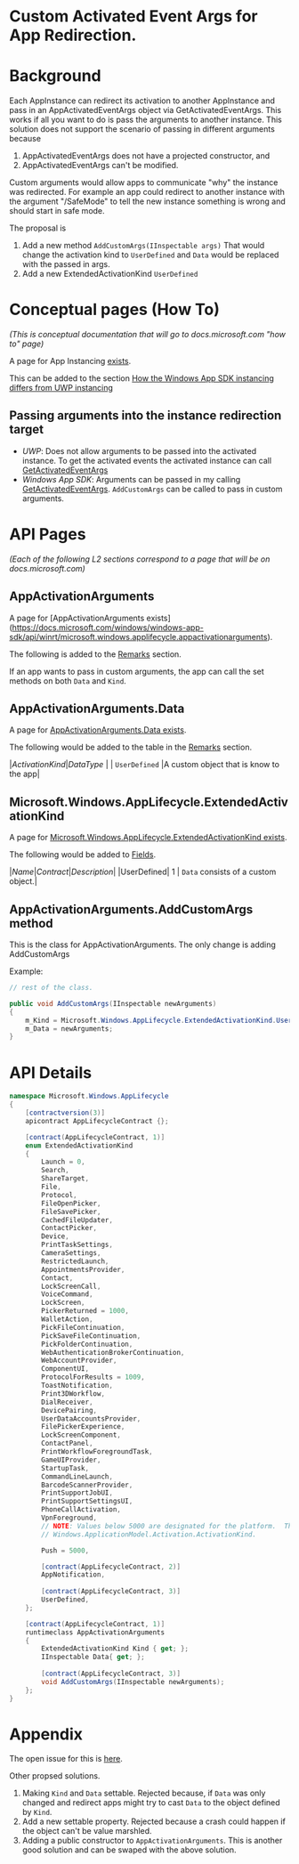 Custom Activated Event Args for App Redirection.
===

# Background

Each AppInstance can redirect its activation to another AppInstance and pass in an AppActivatedEventArgs
object via GetActivatedEventArgs.  This works if all you want to do is pass the arguments to
another instance.  This solution does not support the scenario of passing in different arguments because

  1. AppActivatedEventArgs does not have a projected constructor, and
  2. AppActivatedEventArgs can't be modified.

Custom arguments would allow apps to communicate "why" the instance was redirected.  For example
an app could redirect to another instance with the argument "/SafeMode" to tell the new instance
something is wrong and should start in safe mode.

The proposal is
  1. Add a new method `AddCustomArgs(IInspectable args)` That would change the activation kind to
  `UserDefined` and `Data` would be replaced with the passed in args.
  2. Add a new ExtendedActivationKind `UserDefined`
  

# Conceptual pages (How To)

_(This is conceptual documentation that will go to docs.microsoft.com "how to" page)_

A page for App Instancing [exists](https://docs.microsoft.com/windows/apps/windows-app-sdk/applifecycle/applifecycle-instancing).

This can be added to the section [How the Windows App SDK instancing differs from UWP instancing](https://docs.microsoft.com/windows/apps/windows-app-sdk/applifecycle/applifecycle-instancing#how-the-windows-app-sdk-instancing-differs-from-uwp-instancing)

## Passing arguments into the instance redirection target

 * _UWP_: Does not allow arguments to be passed into the activated instance.  To get the activated
    events the activated instance can call [GetActivatedEventArgs](https://docs.microsoft.com/uwp/api/windows.applicationmodel.appinstance.getactivatedeventargs)
 * _Windows App SDK_: Arguments can be passed in my calling [GetActivatedEventArgs](https://docs.microsoft.com/windows/windows-app-sdk/api/winrt/microsoft.windows.applifecycle.appinstance.getactivatedeventargs#microsoft-windows-applifecycle-appinstance-getactivatedeventargs).
   `AddCustomArgs` can be called to pass in custom arguments.

# API Pages

_(Each of the following L2 sections correspond to a page that will be on docs.microsoft.com)_

## AppActivationArguments

A page for [AppActivationArguments exists] (https://docs.microsoft.com/windows/windows-app-sdk/api/winrt/microsoft.windows.applifecycle.appactivationarguments).

The following is added to the [Remarks](https://docs.microsoft.com/windows/windows-app-sdk/api/winrt/microsoft.windows.applifecycle.appactivationarguments) section.

If an app wants to pass in custom arguments, the app can call the set methods on both `Data` and `Kind`.

## AppActivationArguments.Data

A page for [AppActivationArguments.Data exists](https://docs.microsoft.com/windows/windows-app-sdk/api/winrt/microsoft.windows.applifecycle.appactivationarguments.data#microsoft-windows-applifecycle-appactivationarguments-data).

The following would be added to the table in the [Remarks](https://docs.microsoft.com/windows/windows-app-sdk/api/winrt/microsoft.windows.applifecycle.appactivationarguments.data#remarks) section.

|_ActivationKind_|_DataType_                             |
| `UserDefined`  |A custom object that is know to the app|

## Microsoft.Windows.AppLifecycle.ExtendedActivationKind

A page for [Microsoft.Windows.AppLifecycle.ExtendedActivationKind exists](https://docs.microsoft.com/windows/windows-app-sdk/api/winrt/microsoft.windows.applifecycle.extendedactivationkind).

The following would be added to [Fields](https://docs.microsoft.com/windows/windows-app-sdk/api/winrt/microsoft.windows.applifecycle.extendedactivationkind).

|_Name_|_Contract_|_Description_|
|UserDefined| 1   | `Data` consists of a custom object.|


## AppActivationArguments.AddCustomArgs method

This is the class for AppActivationArguments.  The only change is adding AddCustomArgs

Example:

```c#
// rest of the class.

public void AddCustomArgs(IInspectable newArguments) 
{
	m_Kind = Microsoft.Windows.AppLifecycle.ExtendedActivationKind.UserDefined;
	m_Data = newArguments;
}
```

# API Details

```c# (but really MIDL3)
namespace Microsoft.Windows.AppLifecycle
{
    [contractversion(3)]
    apicontract AppLifecycleContract {};

    [contract(AppLifecycleContract, 1)]
    enum ExtendedActivationKind
    {
        Launch = 0,
        Search,
        ShareTarget,
        File,
        Protocol,
        FileOpenPicker,
        FileSavePicker,
        CachedFileUpdater,
        ContactPicker,
        Device,
        PrintTaskSettings,
        CameraSettings,
        RestrictedLaunch,
        AppointmentsProvider,
        Contact,
        LockScreenCall,
        VoiceCommand,
        LockScreen,
        PickerReturned = 1000,
        WalletAction,
        PickFileContinuation,
        PickSaveFileContinuation,
        PickFolderContinuation,
        WebAuthenticationBrokerContinuation,
        WebAccountProvider,
        ComponentUI,
        ProtocolForResults = 1009,
        ToastNotification,
        Print3DWorkflow,
        DialReceiver,
        DevicePairing,
        UserDataAccountsProvider,
        FilePickerExperience,
        LockScreenComponent,
        ContactPanel,
        PrintWorkflowForegroundTask,
        GameUIProvider,
        StartupTask,
        CommandLineLaunch,
        BarcodeScannerProvider,
        PrintSupportJobUI,
        PrintSupportSettingsUI,
        PhoneCallActivation,
        VpnForeground,
        // NOTE: Values below 5000 are designated for the platform.  The above list is kept in sync with
        // Windows.ApplicationModel.Activation.ActivationKind.

        Push = 5000,

        [contract(AppLifecycleContract, 2)]
        AppNotification,
		
		[contract(AppLifecycleContract, 3)]
        UserDefined,
    };

    [contract(AppLifecycleContract, 1)]
    runtimeclass AppActivationArguments
    {
        ExtendedActivationKind Kind { get; };
        IInspectable Data{ get; };
		
		[contract(AppLifecycleContract, 3)]
		void AddCustomArgs(IInspectable newArguments);
    };
}
```

# Appendix

The open issue for this is [here](https://github.com/microsoft/WindowsAppSDK/discussions/2568).

Other propsed solutions.
1. Making `Kind` and `Data` settable. Rejected because, if `Data` was only changed and redirect apps might try to cast `Data` to the object defined by `Kind`.
2. Add a new settable property. Rejected because a crash could happen if the object can't be value marshled.
3. Adding a public constructor to `AppActivationArguments`.  This is another good solution and can be swaped with the above solution.
